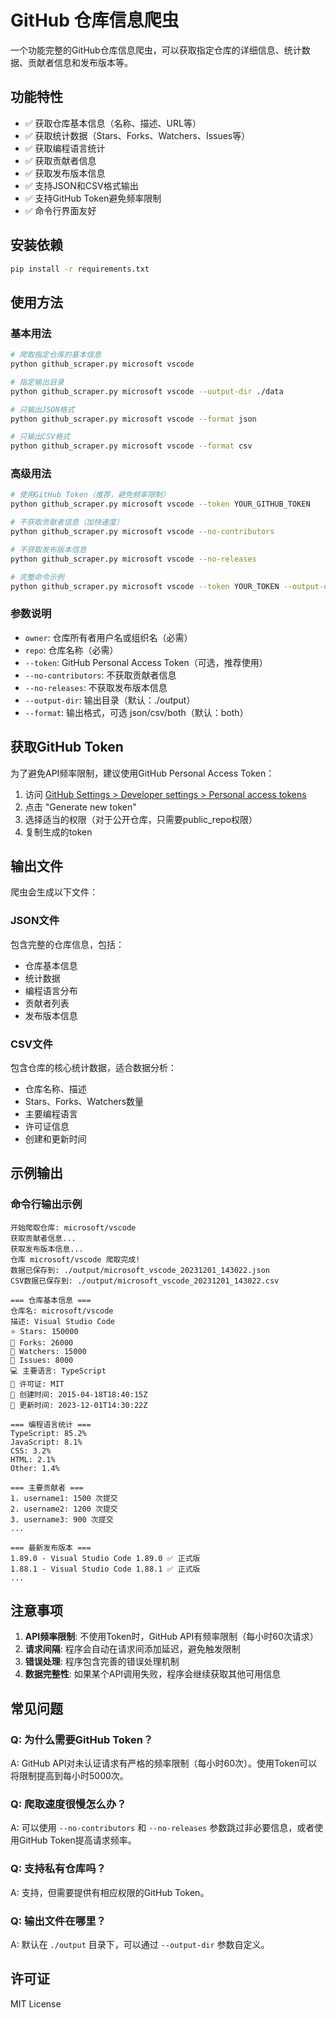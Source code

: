 # GitHub 仓库信息爬虫

一个功能完整的GitHub仓库信息爬虫，可以获取指定仓库的详细信息、统计数据、贡献者信息和发布版本等。

## 功能特性

- ✅ 获取仓库基本信息（名称、描述、URL等）
- ✅ 获取统计数据（Stars、Forks、Watchers、Issues等）
- ✅ 获取编程语言统计
- ✅ 获取贡献者信息
- ✅ 获取发布版本信息
- ✅ 支持JSON和CSV格式输出
- ✅ 支持GitHub Token避免频率限制
- ✅ 命令行界面友好

## 安装依赖

```bash
pip install -r requirements.txt
```

## 使用方法

### 基本用法

```bash
# 爬取指定仓库的基本信息
python github_scraper.py microsoft vscode

# 指定输出目录
python github_scraper.py microsoft vscode --output-dir ./data

# 只输出JSON格式
python github_scraper.py microsoft vscode --format json

# 只输出CSV格式
python github_scraper.py microsoft vscode --format csv
```

### 高级用法

```bash
# 使用GitHub Token（推荐，避免频率限制）
python github_scraper.py microsoft vscode --token YOUR_GITHUB_TOKEN

# 不获取贡献者信息（加快速度）
python github_scraper.py microsoft vscode --no-contributors

# 不获取发布版本信息
python github_scraper.py microsoft vscode --no-releases

# 完整命令示例
python github_scraper.py microsoft vscode --token YOUR_TOKEN --output-dir ./results --format both --no-contributors
```

### 参数说明

- `owner`: 仓库所有者用户名或组织名（必需）
- `repo`: 仓库名称（必需）
- `--token`: GitHub Personal Access Token（可选，推荐使用）
- `--no-contributors`: 不获取贡献者信息
- `--no-releases`: 不获取发布版本信息
- `--output-dir`: 输出目录（默认：./output）
- `--format`: 输出格式，可选 json/csv/both（默认：both）

## 获取GitHub Token

为了避免API频率限制，建议使用GitHub Personal Access Token：

1. 访问 [GitHub Settings > Developer settings > Personal access tokens](https://github.com/settings/tokens)
2. 点击 "Generate new token"
3. 选择适当的权限（对于公开仓库，只需要public_repo权限）
4. 复制生成的token

## 输出文件

爬虫会生成以下文件：

### JSON文件
包含完整的仓库信息，包括：
- 仓库基本信息
- 统计数据
- 编程语言分布
- 贡献者列表
- 发布版本信息

### CSV文件
包含仓库的核心统计数据，适合数据分析：
- 仓库名称、描述
- Stars、Forks、Watchers数量
- 主要编程语言
- 许可证信息
- 创建和更新时间

## 示例输出

### 命令行输出示例

```
开始爬取仓库: microsoft/vscode
获取贡献者信息...
获取发布版本信息...
仓库 microsoft/vscode 爬取完成!
数据已保存到: ./output/microsoft_vscode_20231201_143022.json
CSV数据已保存到: ./output/microsoft_vscode_20231201_143022.csv

=== 仓库基本信息 ===
仓库名: microsoft/vscode
描述: Visual Studio Code
⭐ Stars: 150000
🍴 Forks: 26000
👀 Watchers: 15000
🐛 Issues: 8000
💻 主要语言: TypeScript
📄 许可证: MIT
📅 创建时间: 2015-04-18T18:40:15Z
🔄 更新时间: 2023-12-01T14:30:22Z

=== 编程语言统计 ===
TypeScript: 85.2%
JavaScript: 8.1%
CSS: 3.2%
HTML: 2.1%
Other: 1.4%

=== 主要贡献者 ===
1. username1: 1500 次提交
2. username2: 1200 次提交
3. username3: 900 次提交
...

=== 最新发布版本 ===
1.89.0 - Visual Studio Code 1.89.0 ✅ 正式版
1.88.1 - Visual Studio Code 1.88.1 ✅ 正式版
...
```

## 注意事项

1. **API频率限制**: 不使用Token时，GitHub API有频率限制（每小时60次请求）
2. **请求间隔**: 程序会自动在请求间添加延迟，避免触发限制
3. **错误处理**: 程序包含完善的错误处理机制
4. **数据完整性**: 如果某个API调用失败，程序会继续获取其他可用信息

## 常见问题

### Q: 为什么需要GitHub Token？
A: GitHub API对未认证请求有严格的频率限制（每小时60次）。使用Token可以将限制提高到每小时5000次。

### Q: 爬取速度很慢怎么办？
A: 可以使用 `--no-contributors` 和 `--no-releases` 参数跳过非必要信息，或者使用GitHub Token提高请求频率。

### Q: 支持私有仓库吗？
A: 支持，但需要提供有相应权限的GitHub Token。

### Q: 输出文件在哪里？
A: 默认在 `./output` 目录下，可以通过 `--output-dir` 参数自定义。

## 许可证

MIT License